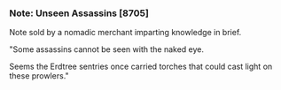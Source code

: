 ### Note: Unseen Assassins [8705]

Note sold by a nomadic merchant imparting knowledge in brief.

"Some assassins cannot be seen with the naked eye.

Seems the Erdtree sentries once carried torches that could cast light on these prowlers."
